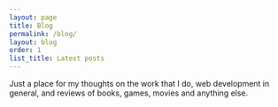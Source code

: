 ```yaml
---
layout: page
title: Blog
permalink: /blog/
layout: blog
order: 1
list_title: Latest posts
---
```


Just a place for my thoughts on the work that I do, web development in general, and reviews of books, games, movies and anything else. 